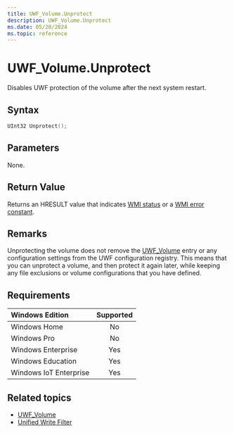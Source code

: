 ```yaml
---
title: UWF_Volume.Unprotect
description: UWF_Volume.Unprotect
ms.date: 05/20/2024
ms.topic: reference
---
```


# UWF_Volume.Unprotect

Disables UWF protection of the volume after the next system restart.

## Syntax

```powershell
UInt32 Unprotect();
```

## Parameters

None.

## Return Value

Returns an HRESULT value that indicates [WMI status](/windows/win32/wmisdk/wmi-non-error-constants) or a [WMI error constant](/windows/win32/wmisdk/wmi-error-constants).

## Remarks

Unprotecting the volume does not remove the [UWF_Volume](uwf-volume.md) entry or any configuration settings from the UWF configuration registry. This means that you can unprotect a volume, and then protect it again later, while keeping any file exclusions or volume configurations that you have defined.

## Requirements

| Windows Edition        | Supported |
|:-----------------------|:---------:|
| Windows Home           | No        |
| Windows Pro            | No        |
| Windows Enterprise     | Yes       |
| Windows Education      | Yes       |
| Windows IoT Enterprise | Yes       |

## Related topics

- [UWF_Volume](uwf-volume.md)
- [Unified Write Filter]( index.md)
